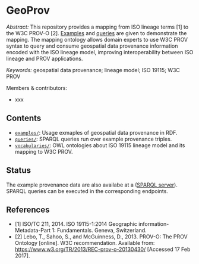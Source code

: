 GeoProv
========
*Abstract:* This repository provides a mapping from ISO lineage terms [1] to the W3C PROV-O [2]. [Examples](examples) and [queries](queries) are given to demonstrate the mapping. The mapping ontology allows domain experts to use W3C PROV syntax to query and consume geospatial data provenance information encoded with the ISO lineage model, improving interoperability between ISO lineage and PROV applications.

*Keywords:* geospatial data provenance; lineage model; ISO 19115; W3C PROV

Members & contributors:
- xxx

Contents
----------------------
- [`examples/`](examples): Usage exmaples of geospatial data provenance in RDF.
- [`queries/`](queries): SPARQL queries run over example provenance triples.
- [`vocabularies/`](vocabularies): OWL ontologies about ISO 19115 lineage model and its mapping to W3C PROV.

Status
---------
The example provenance data are also availabe at a ([SPARQL server](http://202.114.118.190:8099/fuseki/)). SPARQL queries can be executed in the corresponding endpoints.


References
----------
- [1] ISO/TC 211, 2014. ISO 19115-1:2014 Geographic information-Metadata-Part 1: Fundamentals. Geneva, Switzerland.
- [2] Lebo, T., Sahoo, S., and McGuinness, D., 2013. PROV-O: The PROV Ontology [online]. W3C recommendation. Available from: https://www.w3.org/TR/2013/REC-prov-o-20130430/ [Accessed 17 Feb 2017].

